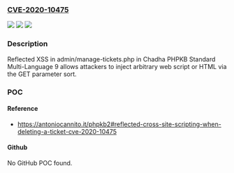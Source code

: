 ### [CVE-2020-10475](https://cve.mitre.org/cgi-bin/cvename.cgi?name=CVE-2020-10475)
![](https://img.shields.io/static/v1?label=Product&message=n%2Fa&color=blue)
![](https://img.shields.io/static/v1?label=Version&message=n%2Fa&color=blue)
![](https://img.shields.io/static/v1?label=Vulnerability&message=n%2Fa&color=brighgreen)

### Description

Reflected XSS in admin/manage-tickets.php in Chadha PHPKB Standard Multi-Language 9 allows attackers to inject arbitrary web script or HTML via the GET parameter sort.

### POC

#### Reference
- https://antoniocannito.it/phpkb2#reflected-cross-site-scripting-when-deleting-a-ticket-cve-2020-10475

#### Github
No GitHub POC found.

